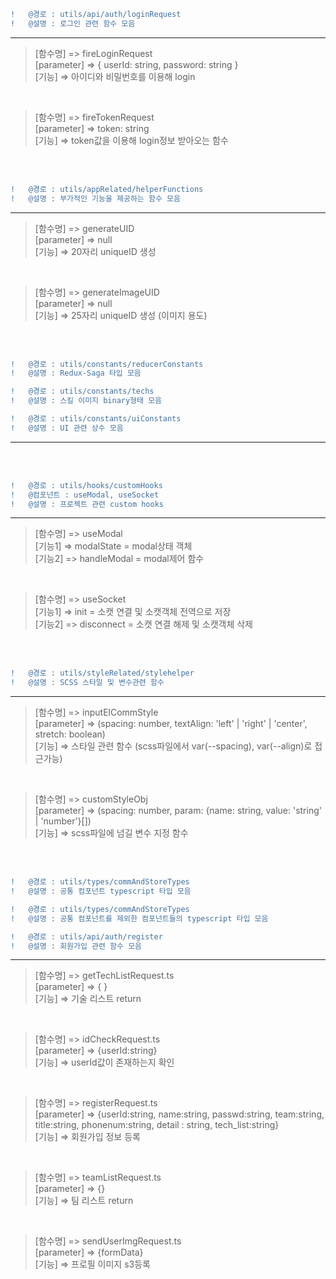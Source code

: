 ```diff
!   @경로 : utils/api/auth/loginRequest
!   @설명 : 로그인 관련 함수 모음
```

---

> [함수명] => fireLoginRequest  
> [parameter] => { userId: string, password: string }  
> [기능] => 아이디와 비밀번호를 이용해 login

<br/>

> [함수명] => fireTokenRequest  
> [parameter] => token: string  
> [기능] => token값을 이용해 login정보 받아오는 함수

<br/><br/>

```diff
!   @경로 : utils/appRelated/helperFunctions
!   @설명 : 부가적인 기능을 제공하는 함수 모음
```

---

> [함수명] => generateUID  
> [parameter] => null  
> [기능] => 20자리 uniqueID 생성

<br/>

> [함수명] => generateImageUID  
> [parameter] => null  
> [기능] => 25자리 uniqueID 생성 (이미지 용도)

<br/><br/>

```diff
!   @경로 : utils/constants/reducerConstants
!   @설명 : Redux-Saga 타입 모음

!   @경로 : utils/constants/techs
!   @설명 : 스킬 이미지 binary형태 모음

!   @경로 : utils/constants/uiConstants
!   @설명 : UI 관련 상수 모음
```

---

<br/><br/>

```diff
!   @경로 : utils/hooks/customHooks
!   @컴포넌트 : useModal, useSocket
!   @설명 : 프로젝트 관련 custom hooks
```

---

> [함수명] => useModal  
> [기능1] => modalState = modal상태 객체  
> [기능2] => handleModal = modal제어 함수

<br/>

> [함수명] => useSocket  
> [기능1] => init = 소캣 연결 및 소캣객체 전역으로 저장  
> [기능2] => disconnect = 소캣 연결 해제 및 소캣객체 삭제

<br/><br/>

```diff
!   @경로 : utils/styleRelated/stylehelper
!   @설명 : SCSS 스타일 및 변수관련 함수
```

---

> [함수명] => inputElCommStyle  
> [parameter] => (spacing: number, textAlign: 'left' | 'right' | 'center', stretch: boolean)  
> [기능] => 스타일 관련 함수 (scss파일에서 var(--spacing), var(--align)로 접근가능)

<br/>

> [함수명] => customStyleObj  
> [parameter] => (spacing: number, param: {name: string, value: 'string' | 'number'}[])  
> [기능] => scss파일에 넘길 변수 지정 함수

<br/><br/>

```diff
!   @경로 : utils/types/commAndStoreTypes
!   @설명 : 공통 컴포넌트 typescript 타입 모음

!   @경로 : utils/types/commAndStoreTypes
!   @설명 : 공통 컴포넌트를 제외한 컴포넌트들의 typescript 타입 모음
```

```diff
!   @경로 : utils/api/auth/register
!   @설명 : 회원가입 관련 함수 모음
```

---

> [함수명] => getTechListRequest.ts  
> [parameter] => { }  
> [기능] => 기술 리스트 return

<br/>

> [함수명] => idCheckRequest.ts  
> [parameter] => {userId:string}  
> [기능] => userId값이 존재하는지 확인

<br/>

> [함수명] => registerRequest.ts  
> [parameter] => {userId:string, name:string, passwd:string, team:string, title:string, phonenum:string, detail : string, tech_list:string}  
> [기능] => 회원가입 정보 등록

<br/>

> [함수명] => teamListRequest.ts  
> [parameter] => {}  
> [기능] => 팀 리스트 return

<br/>

> [함수명] => sendUserImgRequest.ts  
> [parameter] => {formData}  
> [기능] => 프로필 이미지 s3등록

<br/><br/>
